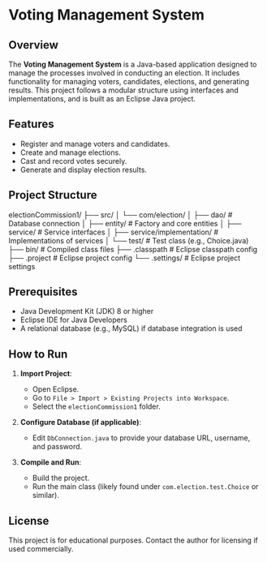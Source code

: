 # Voting Management System

## Overview

The **Voting Management System** is a Java-based application designed to manage the processes involved in conducting an election. It includes functionality for managing voters, candidates, elections, and generating results. This project follows a modular structure using interfaces and implementations, and is built as an Eclipse Java project.

## Features
- Register and manage voters and candidates.
- Create and manage elections.
- Cast and record votes securely.
- Generate and display election results.

## Project Structure
electionCommission1/
├── src/
│ └── com/election/
│ ├── dao/ # Database connection
│ ├── entity/ # Factory and core entities
│ ├── service/ # Service interfaces
│ ├── service/implementation/ # Implementations of services
│ └── test/ # Test class (e.g., Choice.java)
├── bin/ # Compiled class files
├── .classpath # Eclipse classpath config
├── .project # Eclipse project config
└── .settings/ # Eclipse project settings

## Prerequisites
- Java Development Kit (JDK) 8 or higher
- Eclipse IDE for Java Developers
- A relational database (e.g., MySQL) if database integration is used

## How to Run

1. **Import Project**:
   - Open Eclipse.
   - Go to `File > Import > Existing Projects into Workspace`.
   - Select the `electionCommission1` folder.

2. **Configure Database (if applicable)**:
   - Edit `DbConnection.java` to provide your database URL, username, and password.

3. **Compile and Run**:
   - Build the project.
   - Run the main class (likely found under `com.election.test.Choice` or similar).

## License
This project is for educational purposes. Contact the author for licensing if used commercially.
